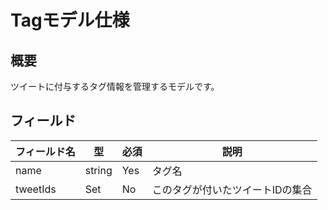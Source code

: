 # Tagモデル仕様

## 概要
ツイートに付与するタグ情報を管理するモデルです。

## フィールド
| フィールド名 | 型 | 必須 | 説明 |
| --- | --- | --- | --- |
| name | string | Yes | タグ名 |
| tweetIds | Set<string> | No | このタグが付いたツイートIDの集合 |

